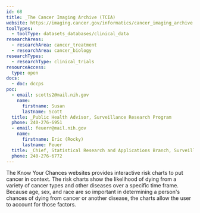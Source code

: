 ```yaml
---
id: 68
title: _The Cancer Imaging Archive (TCIA)
website: https://imaging.cancer.gov/informatics/cancer_imaging_archive.htm
toolTypes:
  - toolType: datasets_databases/clinical_data
researchAreas:
  - researchArea: cancer_treatment
  - researchArea: cancer_biology
researchTypes:
  - researchType: clinical_trials
resourceAccess:
  type: open
docs:
  - doc: dccps
poc:
  - email: scotts2@mail.nih.gov 
    name:
      firstname: Susan
      lastname: Scott
  title: _Public Health Advisor, Surveillance Research Program
  phone: 240-276-6951
  - email: feuerr@mail.nih.gov
    name:
      firstname: Eric (Rocky)
      lastname: Feuer
  title: _Chief, Statistical Research and Applications Branch, Surveillance Research Program
  phone: 240-276-6772
---
```

The Know Your Chances websites provides interactive risk charts to put cancer in context. The risk charts show the likelihood of dying from a variety of cancer types and other diseases over a specific time frame. Because age, sex, and race are so important in determining a person's chances of dying from cancer or another disease, the charts allow the user to account for those factors.

